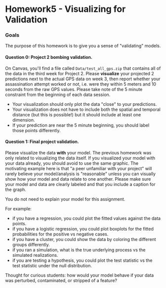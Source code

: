 # Homework5 - Visualizing for Validation

### Goals
The purpose of this homework is to give you a sense of "validating" models.

#### Question 0: Project 2 bombing validation.
On Canvas, you'll find a file called `Data/test_all_gps.zip` that contains all of the data in the third week
for Project 2. 
Please **visualize** your projected 2 predictions next to the actual GPS data on week 3, then report whether your
assassination attempt worked or not, i.e. were they within 5 meters and 10 seconds from the raw GPS values.
Please take note of the 5 minute constraint from the beginning of each data session.

- Your visualization should only plot the data "close" to your predictions.
- Your visualization does not have to include both the spatial and temporal distance (but this is possible!)
  but it should include at least one dimension.
- If your prediction are near the 5 minute beginning, you should label those points differently.


#### Question 1: Final project validation.
Please visualize the data **with** your model. The previous homework was only related to visualizing the data itself.
If you visualized your model with your data already, you should avoid to use the same graphic.
The motivating example here is that "a peer unfamiliar with your project" will rarely believe your
model/analysis is "reasonable" unless you can visually show how your model and data relate to one another.
Please make sure your model and data are clearly labeled and that you include a caption for the graph.

You do not need to explain your model for this assignment.

For example:
- if you have a regression, you could plot the fitted values against the data points.
- if you have a logistic regression, you could plot boxplots for the fitted probabilities for the positive vs negative cases.
- if you have a cluster, you could show the data by coloring the different groups differently.
- if you ran a simulation, what is the true underlying process vs the simulated realizations.
- if you are testing a hypothesis, you could plot the test statistic vs the test statistic under the null distribution.

Thought for curious students: how would your model behave if your data was perturbed, contaminated, or stripped of a feature?
